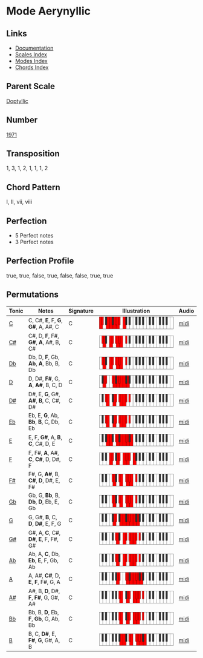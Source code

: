 # Mode Aerynyllic

## Links

- [Documentation](README.md)
- [Scales Index](Scales.md)
- [Modes Index](Modes.md)
- [Chords Index](Chords.md)

## Parent Scale

[Doptyllic](ScaleDoptyllic.md)

## Number

[1971](https://ianring.com/musictheory/scales/1971)

## Transposition

1, 3, 1, 2, 1, 1, 1, 2

## Chord Pattern

I, II, vii, viii

## Perfection

- 5 Perfect notes
- 3 Perfect notes

## Perfection Profile

true, true, false, true, false, false, true, true

## Permutations

| Tonic | Notes | Signature | Illustration | Audio |
|-------|-------|-----------|--------------|-------|
| [C](ModeCNaturalAerynyllic.md) | C, C#, **E**, F, **G**, **G#**, A, A#, C | C | ![CNaturalAerynyllic](ModeCNaturalAerynyllic.png) | [midi](https://github.com/edipermadi/music/blob/main/docs/ModeCNaturalAerynyllic.mid?raw=true) |
| [C#](ModeCSharpAerynyllic.md) | C#, D, **F**, F#, **G#**, **A**, A#, B, C# | C | ![CSharpAerynyllic](ModeCSharpAerynyllic.png) | [midi](https://github.com/edipermadi/music/blob/main/docs/ModeCSharpAerynyllic.mid?raw=true) |
| [Db](ModeDFlatAerynyllic.md) | Db, D, **F**, Gb, **Ab**, **A**, Bb, B, Db | C | ![DFlatAerynyllic](ModeDFlatAerynyllic.png) | [midi](https://github.com/edipermadi/music/blob/main/docs/ModeDFlatAerynyllic.mid?raw=true) |
| [D](ModeDNaturalAerynyllic.md) | D, D#, **F#**, G, **A**, **A#**, B, C, D | C | ![DNaturalAerynyllic](ModeDNaturalAerynyllic.png) | [midi](https://github.com/edipermadi/music/blob/main/docs/ModeDNaturalAerynyllic.mid?raw=true) |
| [D#](ModeDSharpAerynyllic.md) | D#, E, **G**, G#, **A#**, **B**, C, C#, D# | C | ![DSharpAerynyllic](ModeDSharpAerynyllic.png) | [midi](https://github.com/edipermadi/music/blob/main/docs/ModeDSharpAerynyllic.mid?raw=true) |
| [Eb](ModeEFlatAerynyllic.md) | Eb, E, **G**, Ab, **Bb**, **B**, C, Db, Eb | C | ![EFlatAerynyllic](ModeEFlatAerynyllic.png) | [midi](https://github.com/edipermadi/music/blob/main/docs/ModeEFlatAerynyllic.mid?raw=true) |
| [E](ModeENaturalAerynyllic.md) | E, F, **G#**, A, **B**, **C**, C#, D, E | C | ![ENaturalAerynyllic](ModeENaturalAerynyllic.png) | [midi](https://github.com/edipermadi/music/blob/main/docs/ModeENaturalAerynyllic.mid?raw=true) |
| [F](ModeFNaturalAerynyllic.md) | F, F#, **A**, A#, **C**, **C#**, D, D#, F | C | ![FNaturalAerynyllic](ModeFNaturalAerynyllic.png) | [midi](https://github.com/edipermadi/music/blob/main/docs/ModeFNaturalAerynyllic.mid?raw=true) |
| [F#](ModeFSharpAerynyllic.md) | F#, G, **A#**, B, **C#**, **D**, D#, E, F# | C | ![FSharpAerynyllic](ModeFSharpAerynyllic.png) | [midi](https://github.com/edipermadi/music/blob/main/docs/ModeFSharpAerynyllic.mid?raw=true) |
| [Gb](ModeGFlatAerynyllic.md) | Gb, G, **Bb**, B, **Db**, **D**, Eb, E, Gb | C | ![GFlatAerynyllic](ModeGFlatAerynyllic.png) | [midi](https://github.com/edipermadi/music/blob/main/docs/ModeGFlatAerynyllic.mid?raw=true) |
| [G](ModeGNaturalAerynyllic.md) | G, G#, **B**, C, **D**, **D#**, E, F, G | C | ![GNaturalAerynyllic](ModeGNaturalAerynyllic.png) | [midi](https://github.com/edipermadi/music/blob/main/docs/ModeGNaturalAerynyllic.mid?raw=true) |
| [G#](ModeGSharpAerynyllic.md) | G#, A, **C**, C#, **D#**, **E**, F, F#, G# | C | ![GSharpAerynyllic](ModeGSharpAerynyllic.png) | [midi](https://github.com/edipermadi/music/blob/main/docs/ModeGSharpAerynyllic.mid?raw=true) |
| [Ab](ModeAFlatAerynyllic.md) | Ab, A, **C**, Db, **Eb**, **E**, F, Gb, Ab | C | ![AFlatAerynyllic](ModeAFlatAerynyllic.png) | [midi](https://github.com/edipermadi/music/blob/main/docs/ModeAFlatAerynyllic.mid?raw=true) |
| [A](ModeANaturalAerynyllic.md) | A, A#, **C#**, D, **E**, **F**, F#, G, A | C | ![ANaturalAerynyllic](ModeANaturalAerynyllic.png) | [midi](https://github.com/edipermadi/music/blob/main/docs/ModeANaturalAerynyllic.mid?raw=true) |
| [A#](ModeASharpAerynyllic.md) | A#, B, **D**, D#, **F**, **F#**, G, G#, A# | C | ![ASharpAerynyllic](ModeASharpAerynyllic.png) | [midi](https://github.com/edipermadi/music/blob/main/docs/ModeASharpAerynyllic.mid?raw=true) |
| [Bb](ModeBFlatAerynyllic.md) | Bb, B, **D**, Eb, **F**, **Gb**, G, Ab, Bb | C | ![BFlatAerynyllic](ModeBFlatAerynyllic.png) | [midi](https://github.com/edipermadi/music/blob/main/docs/ModeBFlatAerynyllic.mid?raw=true) |
| [B](ModeBNaturalAerynyllic.md) | B, C, **D#**, E, **F#**, **G**, G#, A, B | C | ![BNaturalAerynyllic](ModeBNaturalAerynyllic.png) | [midi](https://github.com/edipermadi/music/blob/main/docs/ModeBNaturalAerynyllic.mid?raw=true) |

